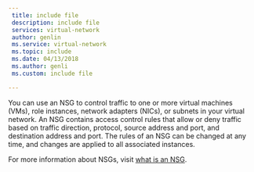 ```yaml
---
 title: include file
 description: include file
 services: virtual-network
 author: genlin
 ms.service: virtual-network
 ms.topic: include
 ms.date: 04/13/2018
 ms.author: genli
 ms.custom: include file

---
```


You can use an NSG to control traffic to one or more virtual machines (VMs), role instances, network adapters (NICs), or subnets in your virtual network. An NSG contains access control rules that allow or deny traffic based on traffic direction, protocol, source address and port, and destination address and port. The rules of an NSG can be changed at any time, and changes are applied to all associated instances.

For more information about NSGs, visit [what is an NSG](/azure/virtual-network/network-security-groups-overview).